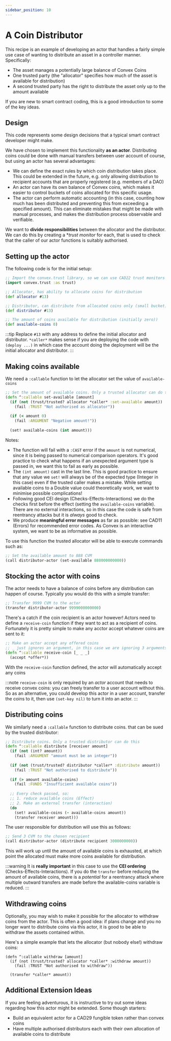 ```yaml
---
sidebar_position: 10
---
```


# A Coin Distributor

This recipe is an example of developing an actor that handles a fairly simple use case of wanting to distribute an asset in a controller manner. Specifically:

- The asset manages a potentially large balance of Convex Coins
- One trusted party (the "allocator" specifies how much of the asset is available for distribution)
- A second trusted party has the right to distribute the asset only up to the amount available

If you are new to smart contract coding, this is a good introduction to some of the key ideas.

## Design

This code represents some design decisions that a typical smart contract developer might make.

We have chosen to implement this functionality **as an actor**. Distributing coins could be done with manual transfers between user account of course, but using an actor has several advantages:
- We can define the exact rules by which coin distribution takes place. This could be extended in the future, e.g. only allowing distribution to recipient accounts that are properly registered (e.g. members of a DAO)
- An actor can have its own balance of Convex coins, which makes it easier to control buckets of coins allocated for this specific usage.
- The actor can perform automatic accounting (in this case, counting how much has been distributed and preventing this from exceeding a specified amount). This can eliminate mistakes that might be made with manual processes, and makes the distribution process observable and verifiable.

We want to **divide responsibilities** between the allocator and the distributor. We can do this by creating a **trust monitor* for each, that is used to check that the caller of our actor functions is suitably authorised.

## Setting up the actor

The following code is for the initial setup:

```clojure
;; Import the convex.trust library, so we can use CAD22 trust monitors
(import convex.trust :as trust)

;; Allocator, has ability to allocate coins for distribution
(def allocator #13)

;; Distributor, can distribute from allocated coins only (small bucket)
(def distributor #13)

;; The amount of coins available for distribution (initially zero))
(def available-coins 0)
```

:::tip
Replace `#13` with any address to define the initial allocator and distributor. `*caller*` makes sense if you are deploying the code with `(deploy ...)` in which case the account doing the deployment will be the initial allocator and distributor.
:::

## Making coins available

We need a `:callable` function to let the allocator set the value of `available-coins`

```clojure
;; Set the amount of available coins. Only a trusted allocator can do this
(defn ^:callable set-available [amount]
  (if (not (trust/trusted? allocator *caller* :set-available amount))
	(fail :TRUST "Not authorised as allocator"))
  
  (if (< amount 0) 
	(fail :ARGUMENT "Negative amount!"))
  
  (set! available-coins (int amount)))
```

Notes:
- The function will fail with a `:CAST` error if the `amount` is not numerical, since it is being passed to numerical comparison operators. It's good practice to check what happens if an unexpected argument type is passed in, we want this to fail as early as possible.
- The `(int amount)` cast in the last line. This is good practice to ensure that any value we `set!` will always be of the expected type (Integer in this case) even if the trusted caller makes a mistake. While setting available coins to a Double value could theoretically work, we want to minimise possible complications!
- Following good CEI design (Checks-Effects-Interactions) we do the checks first before the effect (setting the `available-coins` variable). There are no external interactions, so in this case the code is safe from reentrancy attacks but it is *always* good to check.
- We produce **meaningful error messages** as far as possible: see CAD11 (Errors) for recommended error codes. As Convex is an interactive system, we want to be as informative as possible.

To use this function the trusted allocator will be able to execute commands such as:

```clojure
;; Set the available amount to 888 CVM
(call distributor-actor (set-available 888000000000))
```

## Stocking the actor with coins

The actor needs to have a balance of coins before any distribution can happen of course. Typically you would do this with a simple transfer:

```clojure
;; Transfer 9999 CVM to the actor
(transfer distributor-actor 9999000000000)
```

There's a catch if the coin recipient is an actor however! Actors need to define a `receive-coin` function if they want to act as a recipient of coins. Fortunately it is pretty simple to make any acctor accept whatever coins are sent to it:

```clojure
;; Make an actor accept any offered coins
;; _ just ignores an argument, in this case we are ignoring 3 arguments: [sender amount optional-data]
(defn ^:callable receive-coin [_ _ _]
  (accept *offer*))
```

With the `receive-coin` function defined, the actor will automatically accept any coins

:::note
`receive-coin` is only required by an *actor* account that needs to receive convex coins: you can freely transfer to a user account without this. So as an alternative, you could develop this actor in a user account, transfer the coins to it, then use `(set-key nil)` to turn it into an actor. 
:::

## Distributing coins

We similarly need a `:callable` function to distribute coins. that can be sued by the trusted distributor:

```clojure
;; Distribute coins. Only a trusted distributor can do this
(defn ^:callable distribute [receiver amount]
  (if (not (int? amount))
	(fail :ARGUMENT "amount must be an integer"))
  
  (if (not (trust/trusted? distributor *caller* :distribute amount))
	(fail :TRUST "Not authorised to distribute")) 
  
  (if (> amount available-coins)
    (fail :FUNDS "Insufficient available coins"))
  
  ;; Every check passed, so:
  ;; 1. reduce available coins (Effect)
  ;; 2. Make an external transfer (interaction)
  (do 
    (set! available-coins (- available-coins amount))
    (transfer receiver amount)))
```

The user responsible for distribution will use this as follows:

```clojure
;; Send 3 CVM to the chosen recipient
(call distributor-actor (distribute recipient 3000000000))
```
This will work up until the amount of available coins is exhausted, at which point the allocated must make more coins available for distribution.

:::warning
It is **really important** in this case to use the **CEI ordering** (Checks-Effects-Interactions). If you do the `transfer` before reducing the amount of available coins, there is a *potential* for a reentrancy attack where multiple outward transfers are made before the available-coins variable is reduced.
:::

## Withdrawing coins

Optionally, you may wish to make it possible for the allocator to withdraw coins from the actor. This is often a good idea: if plans change and you no longer want to distribute coins via this actor, it is good to be able to withdraw the assets contained within.

Here's a simple example that lets the allocator (but nobody else!) withdraw coins:

```
(defn ^:callable withdraw [amount]
  (if (not (trust/trusted? allocator *caller* :withdraw amount))
    (fail :TRUST "Not authorised to withdraw"))
  
  (transfer *caller* amount))
```

## Additional Extension Ideas

If you are feeling adventurous, it is instructive to try out some ideas regarding how this actor might be extended. Some though starters:

- Build an equivalent actor for a CAD29 fungible token rather than convex coins
- Have multiple authorised distributors each with their own allocation of available coins to distribute


